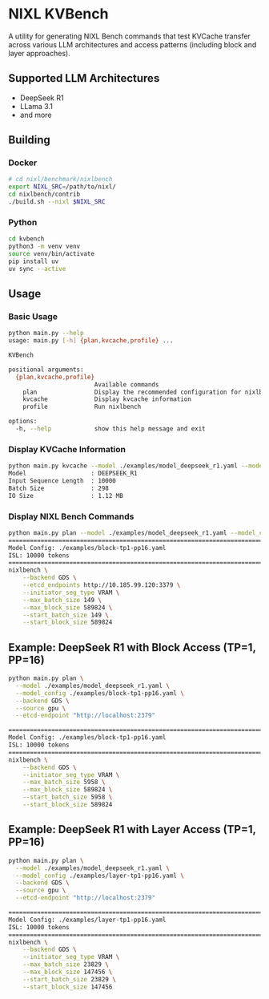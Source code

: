 # NIXL KVBench
A utility for generating NIXL Bench commands that test KVCache transfer across various LLM architectures and access patterns (including block and layer approaches).

## Supported LLM Architectures
- DeepSeek R1
- LLama 3.1 
- and more

## Building

### Docker
```bash
# cd nixl/benchmark/nixlbench
export NIXL_SRC=/path/to/nixl/
cd nixlbench/contrib
./build.sh --nixl $NIXL_SRC
```

### Python
```bash
cd kvbench
python3 -m venv venv
source venv/bin/activate
pip install uv
uv sync --active
```
## Usage 

### Basic Usage
```bash
python main.py --help
usage: main.py [-h] {plan,kvcache,profile} ...

KVBench

positional arguments:
  {plan,kvcache,profile}
                        Available commands
    plan                Display the recommended configuration for nixlbench
    kvcache             Display kvcache information
    profile             Run nixlbench

options:
  -h, --help            show this help message and exit
```

### Display KVCache Information
```bash
python main.py kvcache --model ./examples/model_deepseek_r1.yaml --model_config "./examples/block-tp1-pp8.yaml" 
Model                  : DEEPSEEK_R1
Input Sequence Length  : 10000
Batch Size             : 298
IO Size                : 1.12 MB
```

### Display NIXL Bench Commands
```bash
python main.py plan --model ./examples/model_deepseek_r1.yaml --model_configs "./examples/block-tp1-pp16.yaml" --backend GDS --source gpu --etcd-endpoint "http://10.185.99.120:3379"
================================================================================
Model Config: ./examples/block-tp1-pp16.yaml
ISL: 10000 tokens
================================================================================
nixlbench \
    --backend GDS \
    --etcd_endpoints http://10.185.99.120:3379 \
    --initiator_seg_type VRAM \
    --max_batch_size 149 \
    --max_block_size 589824 \
    --start_batch_size 149 \
    --start_block_size 589824
```

## Example: DeepSeek R1 with Block Access (TP=1, PP=16)
```bash
python main.py plan \
  --model ./examples/model_deepseek_r1.yaml \
  --model_config ./examples/block-tp1-pp16.yaml \
  --backend GDS \
  --source gpu \
  --etcd-endpoint "http://localhost:2379"

================================================================================
Model Config: ./examples/block-tp1-pp16.yaml
ISL: 10000 tokens
================================================================================
nixlbench \
    --backend GDS \
    --initiator_seg_type VRAM \
    --max_batch_size 5958 \
    --max_block_size 589824 \
    --start_batch_size 5958 \
    --start_block_size 589824
```

## Example: DeepSeek R1 with Layer Access (TP=1, PP=16)
```bash
python main.py plan \
  --model ./examples/model_deepseek_r1.yaml \
  --model_config ./examples/layer-tp1-pp16.yaml \
  --backend GDS \
  --source gpu \
  --etcd-endpoint "http://localhost:2379"

================================================================================
Model Config: ./examples/layer-tp1-pp16.yaml
ISL: 10000 tokens
================================================================================
nixlbench \
    --backend GDS \
    --initiator_seg_type VRAM \
    --max_batch_size 23829 \
    --max_block_size 147456 \
    --start_batch_size 23829 \
    --start_block_size 147456
```